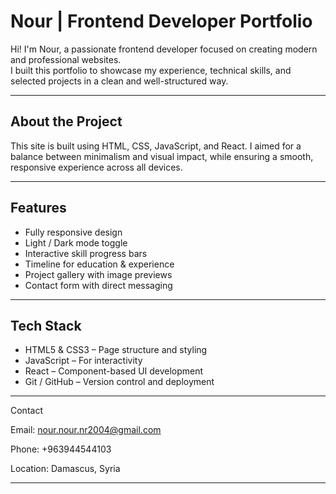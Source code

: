 # Nour | Frontend Developer Portfolio

Hi! I'm Nour, a passionate frontend developer focused on creating modern and professional websites.  
I built this portfolio to showcase my experience, technical skills, and selected projects in a clean and well-structured way.

---

## About the Project

This site is built using HTML, CSS, JavaScript, and React. I aimed for a balance between minimalism and visual impact, while ensuring a smooth, responsive experience across all devices.

---

## Features

- Fully responsive design
- Light / Dark mode toggle
- Interactive skill progress bars
- Timeline for education & experience
- Project gallery with image previews
- Contact form with direct messaging

---

## Tech Stack

- HTML5 & CSS3 – Page structure and styling
- JavaScript – For interactivity
- React – Component-based UI development
- Git / GitHub – Version control and deployment

---

Contact

Email: nour.nour.nr2004@gmail.com

Phone: +963944544103

Location: Damascus, Syria



---